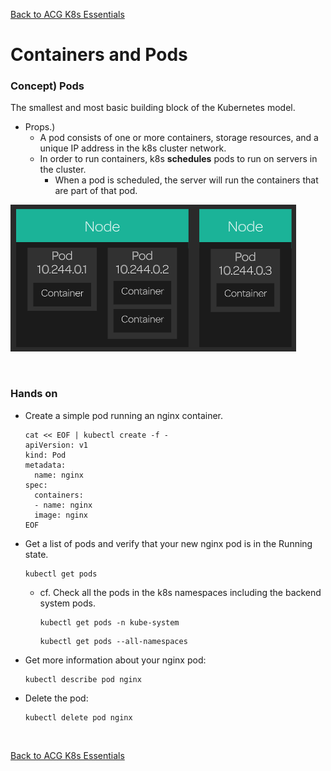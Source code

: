 [Back to ACG K8s Essentials](../main.md)

# Containers and Pods

### Concept) Pods
The smallest and most basic building block of the Kubernetes model.
- Props.)
  - A pod consists of one or more containers, storage resources, and a unique IP address in the k8s cluster network.
  - In order to run containers, k8s **schedules** pods to run on servers in the cluster.
    - When a pod is scheduled, the server will run the containers that are part of that pod.

![](images/001.png)

<br>

### Hands on
* Create a simple pod running an nginx container.
  ```
  cat << EOF | kubectl create -f -
  apiVersion: v1
  kind: Pod
  metadata:
    name: nginx
  spec:
    containers:
    - name: nginx
    image: nginx
  EOF
  ```
* Get a list of pods and verify that your new nginx pod is in the Running state.
  ```
  kubectl get pods
  ```
  - cf. Check all the pods in the k8s namespaces including the backend system pods.
    ```
    kubectl get pods -n kube-system
    ```
    ```
    kubectl get pods --all-namespaces
    ```
* Get more information about your nginx pod:
  ```
  kubectl describe pod nginx
  ``````

* Delete the pod:
  ```
  kubectl delete pod nginx
  ```

<br>

[Back to ACG K8s Essentials](../main.md)